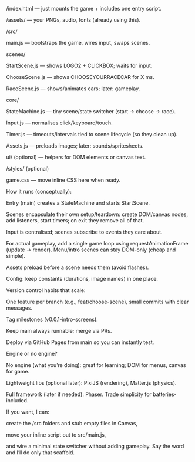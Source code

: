 /index.html — just mounts the game + includes one entry script.

/assets/ — your PNGs, audio, fonts (already using this).

/src/

main.js — bootstraps the game, wires input, swaps scenes.

scenes/

StartScene.js — shows LOGO2 + CLICKBOX; waits for input.

ChooseScene.js — shows CHOOSEYOURRACECAR for X ms.

RaceScene.js — shows/animates cars; later: gameplay.

core/

StateMachine.js — tiny scene/state switcher (start → choose → race).

Input.js — normalises click/keyboard/touch.

Timer.js — timeouts/intervals tied to scene lifecycle (so they clean up).

Assets.js — preloads images; later: sounds/spritesheets.

ui/ (optional) — helpers for DOM elements or canvas text.

/styles/ (optional)

game.css — move inline CSS here when ready.

How it runs (conceptually):

Entry (main) creates a StateMachine and starts StartScene.

Scenes encapsulate their own setup/teardown: create DOM/canvas nodes, add listeners, start timers; on exit they remove all of that.

Input is centralised; scenes subscribe to events they care about.

For actual gameplay, add a single game loop using requestAnimationFrame (update → render). Menu/intro scenes can stay DOM-only (cheap and simple).

Assets preload before a scene needs them (avoid flashes).

Config: keep constants (durations, image names) in one place.

Version control habits that scale:

One feature per branch (e.g., feat/choose-scene), small commits with clear messages.

Tag milestones (v0.0.1-intro-screens).

Keep main always runnable; merge via PRs.

Deploy via GitHub Pages from main so you can instantly test.

Engine or no engine?

No engine (what you’re doing): great for learning; DOM for menus, canvas for game.

Lightweight libs (optional later): PixiJS (rendering), Matter.js (physics).

Full framework (later if needed): Phaser. Trade simplicity for batteries-included.

If you want, I can:

create the /src folders and stub empty files in Canvas,

move your inline script out to src/main.js,

and wire a minimal state switcher without adding gameplay.
Say the word and I’ll do only that scaffold.